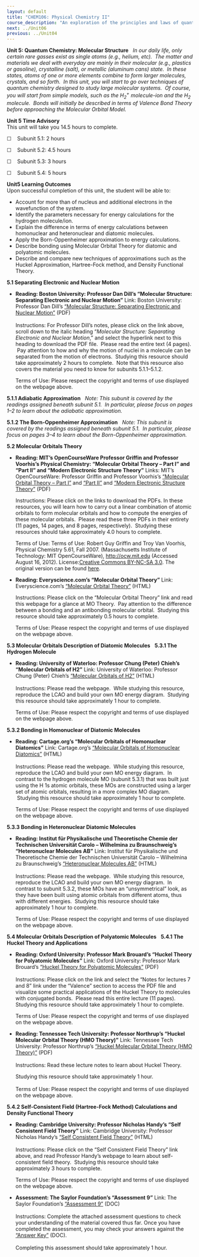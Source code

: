 ```yaml
---
layout: default
title: "CHEM106: Physical Chemistry II"
course_description: "An exploration of the principles and laws of quantum mechanics as well as the interaction between matter and electromagnetic waves."
next: ../Unit06
previous: ../Unit04
---
```

**Unit 5: Quantum Chemistry: Molecular Structure** <span id="5"></span> 
*In our daily life, only certain rare gasses exist as single atoms
(e.g., helium, etc).  The matter and materials we deal with everyday are
mainly in their molecular (e.g., plastics or gasoline), crystalline
(salt), or metallic (aluminum cans) state.  In these states, atoms of
one or more elements combine to form larger molecules, crystals, and so
forth.  In this unit, you will start to go over techniques of quantum
chemistry designed to study large molecular systems.  Of course, you
will start from simple models, such as the H<sub>2</sub><sup>+</sup>
molecule-ion and the H<sub>2</sub> molecule.  Bonds will initially be
described in terms of Valence Bond Theory before approaching the
Molecular Orbital Model.*

**Unit 5 Time Advisory**  
This unit will take you 14.5 hours to complete.  
  
 ☐    Subunit 5.1: 2 hours  
  
 ☐    Subunit 5.2: 4.5 hours  
  
 ☐    Subunit 5.3: 3 hours  
  
 ☐    Subunit 5.4: 5 hours

**Unit5 Learning Outcomes**  
Upon successful completion of this unit, the student will be able to:
-   Account for more than of nucleus and additional electrons in the
    wavefunction of the system.
-   Identify the parameters necessary for energy calculations for the
    hydrogen molecule/ion.
-   Explain the difference in terms of energy calculations between
    homonuclear and heteronuclear and diatomic molecules.
-   Apply the Born-Oppenheimer approximation to energy calculations.
-   Describe bonding using Molecular Orbital Theory for diatomic and
    polyatomic molecules.
-   Describe and compare new techniques of approximations such as the
    Huckel Approximation, Hartree-Fock method, and Density Functional
    Theory.

**5.1 Separating Electronic and Nuclear Motion** <span id="5.1"></span> 
-   **Reading: Boston University: Professor Dan Dill’s “Molecular
    Structure: Separating Electronic and Nuclear Motion”**
    Link: Boston University: Professor Dan Dill’s [“Molecular Structure:
    Separating Electronic and Nuclear
    Motion”](http://www.bu.edu/quantum/notes/QuantumMechanics/) (PDF)  
        
     Instructions: For Professor Dill’s notes, please click on the link
    above, scroll down to the italic heading “*Molecular Structure:
    Separating Electronic and Nuclear Motion*,” and select the hyperlink
    next to this heading to download the PDF file.  Please read the
    entire text (4 pages).  Pay attention to how and why the motion of
    nuclei in a molecule can be separated from the motion of electrons. 
    Studying this resource should take approximately 2 hours to
    complete.  Note that this resource also covers the material you need
    to know for subunits 5.1.1–5.1.2.    
      
     Terms of Use: Please respect the copyright and terms of use
    displayed on the webpage above.

**5.1.1 Adiabatic Approximation** <span id="5.1.1"></span> 
*Note: This subunit is covered by the readings assigned beneath subunit
5.1.  In particular, please focus on pages 1–2 to learn about the
adiabatic approximation.*

**5.1.2 The Born-Oppenheimer Approximation** <span id="5.1.2"></span> 
*Note: This subunit is covered by the readings assigned beneath subunit
5.1.  In particular, please focus on pages 3–4 to learn about the
Born-Oppenheimer approximation.*

**5.2 Molecular Orbitals Theory** <span id="5.2"></span> 
-   **Reading: MIT’s OpenCourseWare Professor Griffin and Professor
    Voorhis’s Physical Chemistry: “Molecular Orbital Theory – Part I”
    and “Part II” and “Modern Electronic Structure Theory”**
    Links: MIT’s OpenCourseWare: Professor Griffin and Professor
    Voorhis’s [“Molecular Orbital Theory – Part
    I”](https://resources.saylor.org/wwwresources/archived/site/wp-content/uploads/2012/08/CHEM106-5.2-1-MolecularOrbitalTheory.pdf) and
    [“Part
    II”](https://resources.saylor.org/wwwresources/archived/site/wp-content/uploads/2012/08/CHEM106-5.2-2-MolecularOrbitalTheoryII.pdf)
    and [“Modern Electronic Structure
    Theory”](https://resources.saylor.org/wwwresources/archived/site/wp-content/uploads/2012/08/CHEM106-5.2-3-ModernElectronicStructureTheory.pdf) (PDF)  
      
     Instructions: Please click on the links to download the PDFs. In
    these resources, you will learn how to carry out a linear
    combination of atomic orbitals to form molecular orbitals and how to
    compute the energies of these molecular orbitals.  Please read these
    three PDFs in their entirety (11 pages, 14 pages, and 8 pages,
    respectively).  Studying these resources should take approximately
    4.0 hours to complete.  
      
     Terms of Use: Terms of Use: Robert Guy Griffin and Troy Van
    Voorhis, Physical Chemistry 5.61, Fall 2007. (Massachusetts
    Institute of Technology: MIT OpenCourseWare), <http://ocw.mit.edu>
    (Accessed August 16, 2012). License:[Creative Commons BY-NC-SA
    3.0](http://creativecommons.org/licenses/by-nc-sa/3.0/us/). The
    original version can be found
    [here](http://ocw.mit.edu/courses/chemistry/5-61-physical-chemistry-fall-2007/lecture-notes/).

-   **Reading: Everyscience.com’s “Molecular Orbital Theory”**
    Link: Everyscience.com’s [“Molecular Orbital
    Theory”](http://www.everyscience.com/Chemistry/Physical/Theories_of_Bonding/c.1110.php) (HTML)  
      
     Instructions: Please click on the “Molecular Orbital Theory” link
    and read this webpage for a glance at MO Theory.  Pay attention to
    the difference between a bonding and an antibonding molecular
    orbital.  Studying this resource should take approximately 0.5 hours
    to complete.  
      
     Terms of Use: Please respect the copyright and terms of use
    displayed on the webpage above.

**5.3 Molecular Orbitals Description of Diatomic Molecules** <span
id="5.3"></span> 
**5.3.1 The Hydrogen Molecule** <span id="5.3.1"></span> 
-   **Reading: University of Waterloo: Professor Chung (Peter) Chieh’s
    “Molecular Orbitals of H2”**
    Link: University of Waterloo: Professor Chung (Peter) Chieh’s
    [“Molecular Orbitals of
    H2”](http://www.science.uwaterloo.ca/~cchieh/cact/c120/mo.html)
    (HTML)  
        
     Instructions: Please read the webpage.  While studying this
    resource, reproduce the LCAO and build your own MO energy diagram.
     Studying this resource should take approximately 1 hour to
    complete.  
      
     Terms of Use: Please respect the copyright and terms of use
    displayed on the webpage above.

**5.3.2 Bonding in Homonuclear of Diatomic Molecules** <span
id="5.3.2"></span> 
-   **Reading: Cartage.org’s “Molecular Orbitals of Homonuclear
    Diatomics”**
    Link: Cartage.org’s [“Molecular Orbitals of Homonuclear
    Diatomics”](https://web.archive.org/web/20120622030848/http://www.cartage.org.lb/en/themes/sciences/physics/MolecularPhysics/MolecularSpectra/Orbitals/Molecular/Molecular.htm)
    (HTML)  
        
     Instructions: Please read the webpage.  While studying this
    resource, reproduce the LCAO and build your own MO energy diagram.
     In contrast to the hydrogen molecule MO (subunit 5.3.1) that was
    built just using the H 1s atomic orbitals, these MOs are constructed
    using a larger set of atomic orbitals, resulting in a more complex
    MO diagram.  Studying this resource should take approximately 1 hour
    to complete.  
      
     Terms of Use: Please respect the copyright and terms of use
    displayed on the webpage above.

**5.3.3 Bonding in Heteronuclear Diatomic Molecules** <span
id="5.3.3"></span> 
-   **Reading: Institut für Physikalische und Theoretische Chemie der
    Technischen Universität Carolo – Wilhelmina zu Braunschweig’s
    “Heteronuclear Molecules AB”**
    Link: Institut für Physikalische und Theoretische Chemie der
    Technischen Universität Carolo – Wilhelmina zu Braunschweig’s
    [“Heteronuclear Molecules
    AB”](http://www.pci.tu-bs.de/aggericke/PC4e/Kap_II/Heteronuklear.htm)
    (HTML)  
        
     Instructions: Please read the webpage.  While studying this
    resource, reproduce the LCAO and build your own MO energy diagram.
     In contrast to subunit 5.3.2, these MOs have an “unsymmetrical”
    look, as they have been built using atomic orbitals from different
    atoms, thus with different energies.  Studying this resource should
    take approximately 1 hour to complete.  
      
     Terms of Use: Please respect the copyright and terms of use
    displayed on the webpage above.

**5.4 Molecular Orbitals Description of Polyatomic Molecules** <span
id="5.4"></span> 
**5.4.1 The Huckel Theory and Applications** <span id="5.4.1"></span> 
-   **Reading: Oxford University: Professor Mark Brouard’s “Huckel
    Theory for Polyatomic Molecules”**
    Link: Oxford University: Professor Mark Brouard’s [“Huckel Theory
    for Polyatomic
    Molecules”](http://brouard.chem.ox.ac.uk/lectures.html) (PDF)  
        
     Instructions: Please click on the link and select the “Notes for
    lectures 7 and 8” link under the “Valence” section to access the PDF
    file and visualize some practical applications of the Huckel Theory
    to molecules with conjugated bonds.  Please read this entire lecture
    (11 pages).  Studying this resource should take approximately 1 hour
    to complete.  
      
     Terms of Use: Please respect the copyright and terms of use
    displayed on the webpage above.

-   **Reading: Tennessee Tech University: Professor Northrup’s “Huckel
    Molecular Orbital Theory (HMO Theory)”**
    Link: Tennessee Tech University: Professor Northrup’s [“Huckel
    Molecular Orbital Theory (HMO
    Theory)”](http://iweb.tntech.edu/snorthrup/chem3510/Chapter%2011%20(p28-35).pdf)
    (PDF)  
        
     Instructions: Read these lecture notes to learn about Huckel
    Theory.   
      
     Studying this resource should take approximately 1 hour.    
        
     Terms of Use: Please respect the copyright and terms of use
    displayed on the webpage above.

**5.4.2 Self-Consistent Field (Hartree-Fock Method) Calculations and
Density Functional Theory** <span id="5.4.2"></span> 
-   **Reading: Cambridge University: Professor Nicholas Handy’s “Self
    Consistent Field Theory”**
    Link: Cambridge University: Professor Nicholas Handy’s [“Self
    Consistent Field
    Theory”](http://www-theor.ch.cam.ac.uk/people/nch/lectures/T0new/node23.html)
    (HTML)  
        
     Instructions: Please click on the “Self Consistent Field Theory”
    link above, and read Professor Handy’s webpage to learn about
    self-consistent field theory.  Studying this resource should take
    approximately 3 hours to complete.  
      
     Terms of Use: Please respect the copyright and terms of use
    displayed on the webpage above.

-   **Assessment: The Saylor Foundation’s “Assessment 9”**
    Link: The Saylor Foundation’s [“Assessment
    9”](https://resources.saylor.org/wwwresources/archived/site/wp-content/uploads/2014/02/CHEM106-Assessment9-FINAL.docx)
    (DOC)  
        
     Instructions: Complete the attached assessment questions to check
    your understanding of the material covered thus far. Once you have
    completed the assessment, you may check your answers against the
    [“Answer
    Key”](https://resources.saylor.org/wwwresources/archived/site/wp-content/uploads/2014/02/CHEM106-Assessment9-AnswerKey-FINAL.docx)
    (DOC).  
        
     Completing this assessment should take approximately 1 hour.


